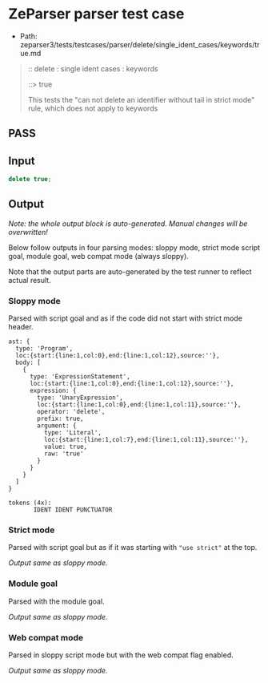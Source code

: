 # ZeParser parser test case

- Path: zeparser3/tests/testcases/parser/delete/single_ident_cases/keywords/true.md

> :: delete : single ident cases : keywords
>
> ::> true
>
> This tests the "can not delete an identifier without tail in strict mode" rule, which does not apply to keywords

## PASS

## Input

`````js
delete true;
`````

## Output

_Note: the whole output block is auto-generated. Manual changes will be overwritten!_

Below follow outputs in four parsing modes: sloppy mode, strict mode script goal, module goal, web compat mode (always sloppy).

Note that the output parts are auto-generated by the test runner to reflect actual result.

### Sloppy mode

Parsed with script goal and as if the code did not start with strict mode header.

`````
ast: {
  type: 'Program',
  loc:{start:{line:1,col:0},end:{line:1,col:12},source:''},
  body: [
    {
      type: 'ExpressionStatement',
      loc:{start:{line:1,col:0},end:{line:1,col:12},source:''},
      expression: {
        type: 'UnaryExpression',
        loc:{start:{line:1,col:0},end:{line:1,col:11},source:''},
        operator: 'delete',
        prefix: true,
        argument: {
          type: 'Literal',
          loc:{start:{line:1,col:7},end:{line:1,col:11},source:''},
          value: true,
          raw: 'true'
        }
      }
    }
  ]
}

tokens (4x):
       IDENT IDENT PUNCTUATOR
`````

### Strict mode

Parsed with script goal but as if it was starting with `"use strict"` at the top.

_Output same as sloppy mode._

### Module goal

Parsed with the module goal.

_Output same as sloppy mode._

### Web compat mode

Parsed in sloppy script mode but with the web compat flag enabled.

_Output same as sloppy mode._
